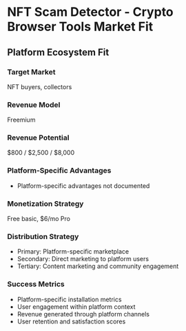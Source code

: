 # NFT Scam Detector - Crypto Browser Tools Market Fit

## Platform Ecosystem Fit

### Target Market
NFT buyers, collectors

### Revenue Model
Freemium

### Revenue Potential
$800 / $2,500 / $8,000

### Platform-Specific Advantages
- Platform-specific advantages not documented

### Monetization Strategy
Free basic, $6/mo Pro

### Distribution Strategy
- Primary: Platform-specific marketplace
- Secondary: Direct marketing to platform users
- Tertiary: Content marketing and community engagement

### Success Metrics
- Platform-specific installation metrics
- User engagement within platform context
- Revenue generated through platform channels
- User retention and satisfaction scores
